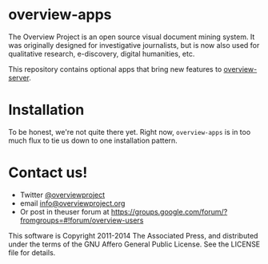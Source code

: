 # overview-apps

The Overview Project is an open source visual document mining system. It was originally designed for investigative journalists, but is now also used for qualitative research, e-discovery, digital humanities, etc.

This repository contains optional apps that bring new features to [overview-server](https://github.com/overview/overview-server).

# Installation

To be honest, we're not quite there yet. Right now, `overview-apps` is in too much flux to tie us down to one installation pattern.

# Contact us!
- Twitter [@overviewproject](https://twitter.com/overviewproject)
- email info@overviewproject.org
- Or post in theuser forum at https://groups.google.com/forum/?fromgroups=#!forum/overview-users

This software is Copyright 2011-2014 The Associated Press, and distributed under the
terms of the GNU Affero General Public License. See the LICENSE file for details. 
